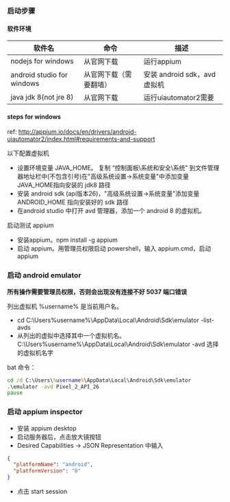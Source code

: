 ### 启动步骤 

#### 软件环境
软件名 | 命令 | 描述 
--- | --- |---
nodejs for windows| 从官网下载|运行appium
android studio for windows | 从官网下载（需要翻墙） | 安装 android sdk，avd 虚拟机
java jdk 8(not jre 8) | 从官网下载 | 运行uiautomator2需要

#### steps for windows
ref: http://appium.io/docs/en/drivers/android-uiautomator2/index.html#requirements-and-support

以下配置虚拟机
- 设置环境变量 JAVA_HOME。 复制 “控制面板\系统和安全\系统” 到文件管理器地址栏中(不包含引号)在"高级系统设置->系统变量"中添加变量JAVA_HOME指向安装的 jdk8 路径
- 安装 android sdk (api版本26)，"高级系统设置->系统变量"添加变量 ANDROID_HOME 指向安装好的 sdk 路径
- 在android studio 中打开 avd 管理器，添加一个 android 8 的虚拟机。

启动测试 appium
- 安装appium。npm install -g appium
- 启动 appium。用管理员权限启动 powershell，输入 appium.cmd，启动appium

### 启动 android emulator

**所有操作需要管理员权限，否则会出现没有连接不好 5037 端口错误**

列出虚拟机 %username% 是当前用户名。
- cd C:\Users\%username%\AppData\Local\Android\Sdk\emulator -list-avds
- 从列出的虚拟中选择其中一个虚拟机名。C:\Users\%username%\AppData\Local\Android\Sdk\emulator -avd 选择的虚拟机名字

bat 命令：
```cmd
cd /d C:\Users\%username%\AppData\Local\Android\Sdk\emulator 
.\emulator -avd Pixel_2_API_26
pause
```

### 启动 appium inspector
- 安装 appium desktop
- 启动服务器后，点击放大镜按钮
- Desired Capabilities -> JSON Representation 中输入
```json
{
  "platformName": "android",
  "platformVersion": "8"
}
``` 
- 点击 start session